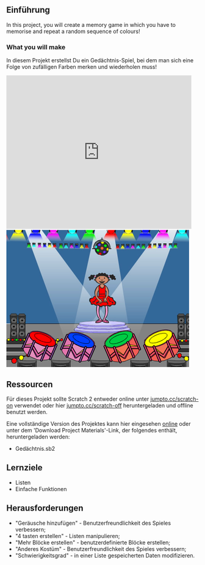 ## Einführung

In this project, you will create a memory game in which you have to memorise and repeat a random sequence of colours!

### What you will make

In diesem Projekt erstellst Du ein Gedächtnis-Spiel, bei dem man sich eine Folge von zufälligen Farben merken und wiederholen muss!

<div class="scratch-preview">
  <iframe allowtransparency="true" width="485" height="402" src="https://scratch.mit.edu/projects/embed/34874510/?autostart=false" frameborder="0"></iframe>
  <img src="images/colour-final.png">
</div>

## Ressourcen
Für dieses Projekt sollte Scratch 2 entweder online unter [jumpto.cc/scratch-on](http://jumpto.cc/scratch-on) verwendet oder hier [jumpto.cc/scratch-off](http://jumpto.cc/scratch-off) heruntergeladen und offline benutzt werden.

Eine vollständige Version des Projektes kann hier eingesehen <a href="http://scratch.mit.edu/projects/34874510/#editor">online</a> oder unter dem 'Download Project Materials'-Link, der folgendes enthält, heruntergeladen werden:

+ Gedächtnis.sb2

## Lernziele
+ Listen
+ Einfache Funktionen

## Herausforderungen
+ "Geräusche hinzufügen" - Benutzerfreundlichkeit des Spieles verbessern;
+ "4 tasten erstellen" - Listen manipulieren;
+ "Mehr Blöcke erstellen" - benutzerdefinierte Blöcke erstellen;
+ "Anderes Kostüm" - Benutzerfreundlichkeit des Spieles verbessern;
+ "Schwierigkeitsgrad" - in einer Liste gespeicherten Daten modifizieren.
